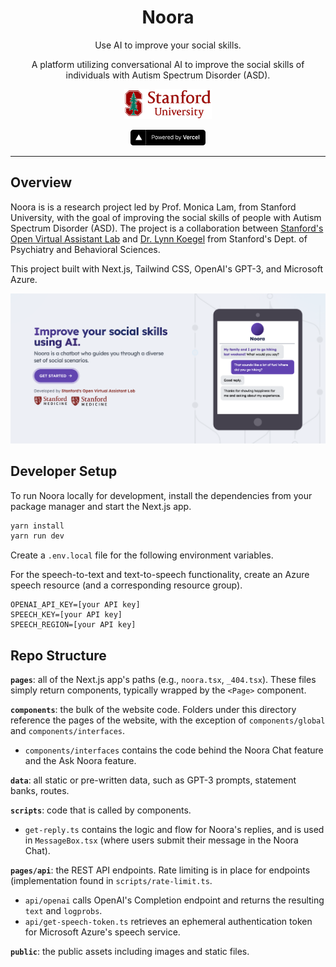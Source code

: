 <p align="center">
    <h1 align="center"><b>Noora</b></h1>
    <p align="center">Use AI to improve your social skills.</p>
    <p align="center">
    A platform utilizing conversational AI to improve the social skills of individuals with Autism Spectrum Disorder (ASD).
    </p>
    <p align="center" style="align: center;">
        <a href="https://stanford.edu" target="_blank">
            <img src="./public/img/logos/stanford/university.png" width="140px" alt="Stanford University" />
        </a>
    </p>
    <p align="center" style="align: center;">
        <a href="https://vercel.com/?utm_source=[stanford-oval]&utm_campaign=oss" target="_blank">
            <img src="./public/img/logos/vercel/powered-by.svg" width="120px" alt="Powered by Vercel" />
        </a>
    </p>
</p>

<hr />

## Overview

Noora is is a research project led by Prof. Monica Lam, from Stanford University, with the goal of improving the social skills of people with Autism Spectrum Disorder (ASD). The project is a collaboration between <a href="https://oval.cs.stanford.edu" target="_blank">Stanford's Open Virtual Assistant Lab</a> and <a href="https://profiles.stanford.edu/lynn-koegel" target="_blank">Dr. Lynn Koegel</a> from Stanford's Dept. of Psychiatry and Behavioral Sciences.

<!-- Dr. Koegel's intervention method, pivotal response training, has been shown to help individuals make friends, have romantic relationships, collaborate in the workplace, and engage in leisure activities. Because pivotal response training's applicability is restricted by the lack of trained professionals, Noora's goal is to automate the intervention, the success of which can have a great impact on society, as 1 in 54 children is currently diagnosed with ASD.  -->

This project built with Next.js, Tailwind CSS, OpenAI's GPT-3, and Microsoft Azure.

<a href="http://noora.stanford.edu" target="_blank"><img src="./public/img/other/preview.png" /></a>


## Developer Setup

To run Noora locally for development, install the dependencies from your package manager and start the Next.js app.

```bash
yarn install
yarn run dev
```

Create a `.env.local` file for the following environment variables. 

For the speech-to-text and text-to-speech functionality, create an Azure speech resource (and a corresponding resource group).

```
OPENAI_API_KEY=[your API key]
SPEECH_KEY=[your API key]
SPEECH_REGION=[your API key]
```

## Repo Structure

**`pages`**: all of the Next.js app's paths (e.g., `noora.tsx`, `_404.tsx`). These files simply return components, typically wrapped by the `<Page>` component.

**`components`**: the bulk of the website code. Folders under this directory reference the pages of the website, with the exception of `components/global` and `components/interfaces`.
- `components/interfaces` contains the code behind the Noora Chat feature and the Ask Noora feature.

**`data`**: all static or pre-written data, such as GPT-3 prompts, statement banks, routes.

**`scripts`**: code that is called by components.
- `get-reply.ts` contains the logic and flow for Noora's replies, and is used in `MessageBox.tsx` (where users submit their message in the Noora Chat). 

**`pages/api`**: the REST API endpoints. Rate limiting is in place for endpoints (implementation found in `scripts/rate-limit.ts`. 
- `api/openai` calls OpenAI's Completion endpoint and returns the resulting `text` and `logprobs`. 
- `api/get-speech-token.ts` retrieves an ephemeral authentication token for Microsoft Azure's speech service.

**`public`**: the public assets including images and static files.